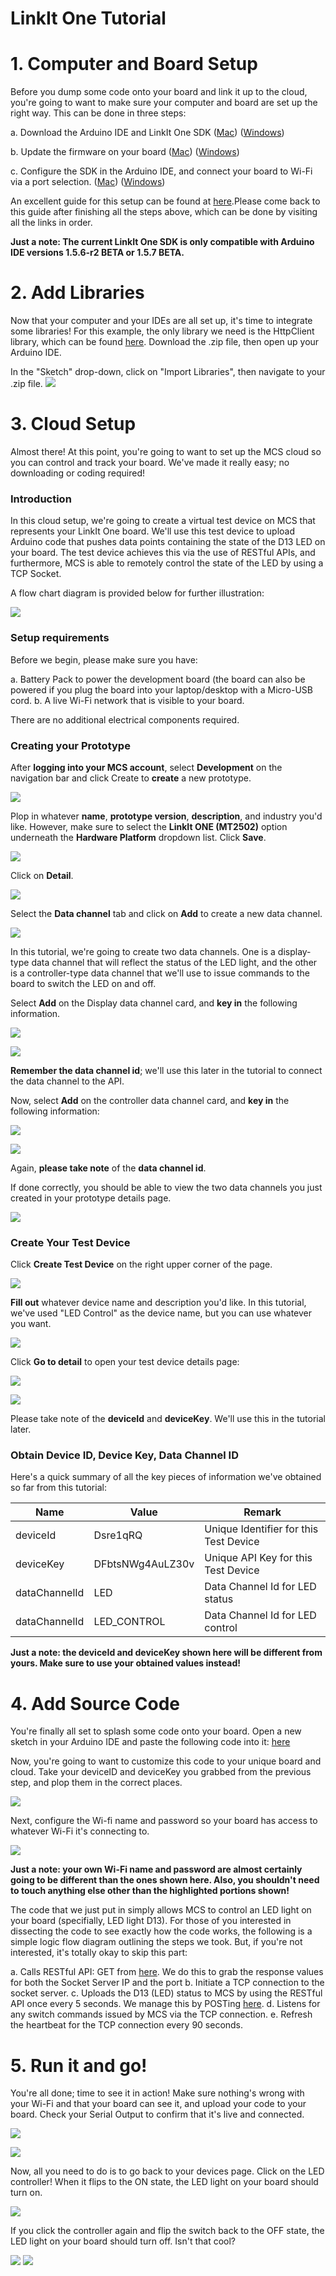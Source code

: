 # LinkIt One Tutorial

# 1. Computer and Board Setup

Before you dump some code onto your board and link it up to the cloud, you're going to want to make sure your computer and board are set up the right way. This can be done in three steps:

a. Download the Arduino IDE and LinkIt One SDK
([Mac](http://labs.mediatek.com/site/global/developer_tools/mediatek_linkit/get-started/mac/install/))
([Windows](http://labs.mediatek.com/site/global/developer_tools/mediatek_linkit/get-started/windows/install/))

b. Update the firmware on your board
([Mac](http://labs.mediatek.com/site/global/developer_tools/mediatek_linkit/get-started/mac/update/))
([Windows](http://labs.mediatek.com/site/global/developer_tools/mediatek_linkit/get-started/windows/update/))

c. Configure the SDK in the Arduino IDE, and connect your board to Wi-Fi via a port selection.
([Mac](http://labs.mediatek.com/site/global/developer_tools/mediatek_linkit/get-started/mac/configure/))
([Windows](http://labs.mediatek.com/site/global/developer_tools/mediatek_linkit/get-started/windows/configure/))

An excellent guide for this setup can be found at [here](http://labs.mediatek.com/site/global/developer_tools/mediatek_linkit/get-started/index.gsp).Please come back to this guide after finishing all the steps above, which can be done by visiting all the links in order.

**Just a note: The current LinkIt One SDK is only compatible with Arduino IDE versions 1.5.6-r2 BETA or 1.5.7 BETA.**

# 2. Add Libraries

Now that your computer and your IDEs are all set up, it's time to integrate some libraries! For this example, the only library we need is the HttpClient library, which can be found [here](https://github.com/amcewen/HttpClient/releases). Download the .zip file, then open up your Arduino IDE.

In the "Sketch" drop-down, click on "Import Libraries", then navigate to your .zip file.
![]( ../images/img_linkitone_01.png )


# 3. Cloud Setup

Almost there! At this point, you're going to want to set up the MCS cloud so you can control and track your board. We've made it really easy; no downloading or coding required!

### Introduction

In this cloud setup, we're going to create a virtual test device on MCS that represents your LinkIt One board. We'll use this test device to upload Arduino code that pushes data points containing the state of the D13 LED on your board. The test device achieves this via the use of RESTful APIs, and furthermore, MCS is able to remotely control the state of the LED by using a TCP Socket.

A flow chart diagram is provided below for further illustration:

![]( ../images/img_linkitone_02.png )

### Setup requirements

Before we begin, please make sure you have:

a. Battery Pack to power the development board (the board can also be powered if you plug the board into your laptop/desktop with a Micro-USB cord.
b. A live Wi-Fi network that is visible to your board.

There are no additional electrical components required.

### Creating your Prototype

After **logging into your MCS account**, select **Development** on the navigation bar and click Create to **create** a new prototype.

![]( ../images/img_linkitone_03.png )

Plop in whatever **name**, **prototype version**, **description**, and industry you'd like. However, make sure to select the **LinkIt ONE (MT2502)** option underneath the **Hardware Platform** dropdown list. Click **Save**.

![]( ../images/img_linkitone_04.png )

Click on **Detail**.

![]( ../images/img_linkitone_05.png )

Select the **Data channel** tab and click on **Add** to create a new data channel.

![]( ../images/img_linkitone_06.png )

In this tutorial, we're going to create two data channels. One is a display-type data channel that will reflect the status of the LED light, and the other is a controller-type data channel that we'll use to issue commands to the board to switch the LED on and off.

Select **Add** on the Display data channel card, and **key in** the following information.

![]( ../images/img_linkitone_07.png )

![]( ../images/img_linkitone_08.png )

**Remember the data channel id**; we'll use this later in the tutorial to connect the data channel to the API.

Now, select **Add** on the controller data channel card, and **key in** the following information:

![]( ../images/img_linkitone_09.png )

![]( ../images/img_linkitone_10.png )

Again, **please take note** of the **data channel id**.

If done correctly, you should be able to view the two data channels you just created in your prototype details page.

![]( ../images/img_linkitone_11.png )

### Create Your Test Device

Click **Create Test Device** on the right upper corner of the page.

![]( ../images/img_linkitone_12.png )

**Fill out** whatever device name and description you'd like. In this tutorial, we've used "LED Control" as the device name, but you can use whatever you want.

![]( ../images/img_linkitone_13.png )

Click **Go to detail** to open your test device details page:

![]( ../images/img_linkitone_14.png )

![]( ../images/img_linkitone_15.png )

Please take note of the **deviceId** and **deviceKey**. We'll use this in the tutorial later.

### Obtain Device ID, Device Key, Data Channel ID

Here's a quick summary of all the key pieces of information we've obtained so far from this tutorial:

| Name | Value | Remark |
| -- | -- | -- |
| deviceId | Dsre1qRQ | Unique Identifier for this Test Device |
| deviceKey | DFbtsNWg4AuLZ30v  | Unique API Key for this Test Device |
| dataChannelId | LED | Data Channel Id for LED status |
| dataChannelId | LED_CONTROL | Data Channel Id for LED control |

**Just a note: the deviceId and deviceKey shown here will be different from yours. Make sure to use your obtained values instead!**

# 4. Add Source Code

You're finally all set to splash some code onto your board. Open a new sketch in your Arduino IDE and paste the following code into it: [here](https://raw.githubusercontent.com/Mediatek-Cloud/MCS/master/source_code/linkit_sample_ino.ino)

Now, you're going to want to customize this code to your unique board and cloud. Take your deviceID and deviceKey you grabbed from the previous step, and plop them in the correct places.

![]( ../images/img_linkitone_16.png )

Next, configure the Wi-fi name and password so your board has access to whatever Wi-Fi it's connecting to.

![]( ../images/img_linkitone_17.png )

**Just a note: your own Wi-Fi name and password are almost certainly going to be different than the ones shown here. Also, you shouldn't need to touch anything else other than the highlighted portions shown!**


The code that we just put in simply allows MCS to control an LED light on your board (specifially, LED light D13). For those of you interested in dissecting the code to see exactly how the code works, the following is a simple logic flow diagram outlining the steps we took. But, if you're not interested, it's totally okay to skip this part:

a. Calls RESTful API: GET from [here](api.mediatek.com/mcs/v2/devices/{deviceId}/connections.csv). We do this to grab the response values for both the Socket Server IP and the port
b. Initiate a TCP connection to the socket server.
c. Uploads the D13 (LED) status to MCS by using the RESTful API once every 5 seconds. We manage this by POSTing [here](api.mediatek.com/mcs/v2/devices/{deviceId}/datapoints.csv).
d. Listens for any switch commands issued by MCS via the TCP connection.
e. Refresh the heartbeat for the TCP connection every 90 seconds.

# 5. Run it and go!

You're all done; time to see it in action! Make sure nothing's wrong with your Wi-Fi and that your board can see it, and upload your code to your board. Check your Serial Output to confirm that it's live and connected.

![]( ../images/img_linkitone_18.png )

![]( ../images/img_linkitone_19.png )

Now, all you need to do is to go back to your devices page. Click on the LED controller! When it flips to the ON state, the LED light on your board should turn on.

![]( ../images/img_linkitone_20.png )

If you click the controller again and flip the switch back to the OFF state, the LED light on your board should turn off. Isn't that cool?

![]( ../images/img_linkitone_21.png )
![]( ../images/img_linkitone_22.JPG )






